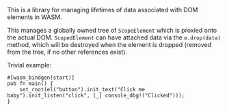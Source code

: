This is a library for managing lifetimes of data associated with DOM elements in WASM.

This manages a globally owned tree of `ScopeElement` which is proxied onto the actual DOM. `ScopedElement` can have attached data via the `e.drop(data)` method, which will be destroyed when the element is dropped (removed from the tree, if no other references exist).

Trivial example:

```
#[wasm_bindgen(start)]
pub fn main() {
    set_root(el("button").init_text("Click me baby").init_listen("click", |_| console_dbg!("Clicked")));
}
```
